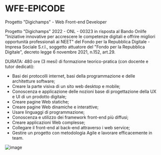 # WFE-EPICODE

Progetto "Digichamps" - Web Front-end Developer

Progetto "Digichamps" 2022 - ONL - 00323 in risposta al Bando Onlife "Iniziative innovative per accrescere le competenze digitali 
e offrire migliori opportunità professionali ai NEET" del Fondo per la Repubblica Digitale - Impresa Sociale S.r.l., 
soggetto attuatore del "Fondo per la Repubblica Digitale", decreto legge 6 novembre 2021, n.152, art.29.

DURATA: 480 ore (3 mesi) di formazione teorico-pratica (con docente e tutor dedicati): 
- Basi dei protocolli internet, basi della programmazione e delle architetture software; 
- Creare la parte visiva di un sito web desktop e mobile; 
- Conoscenza e applicazione delle nozioni base di progettazione della UX e UI di un prodotto digitale; 
- Creare pagine Web statiche; 
- Creare pagine Web dinamiche e interattive; 
- Usare linguaggi di programmazione; 
- Conoscenza e utilizzo dei framework front-end più diffusi; 
- Creare applicazioni Web complesse; 
- Collegare il front-end al back-end attraverso i web service; 
- Gestire un progetto con metodologia Agile e lavorare efficacemente in team.

![image](https://github.com/bfattizzo/WFE-EPICODE/assets/60934205/e4f693fc-d642-416d-862d-a8f05f2050c6)


